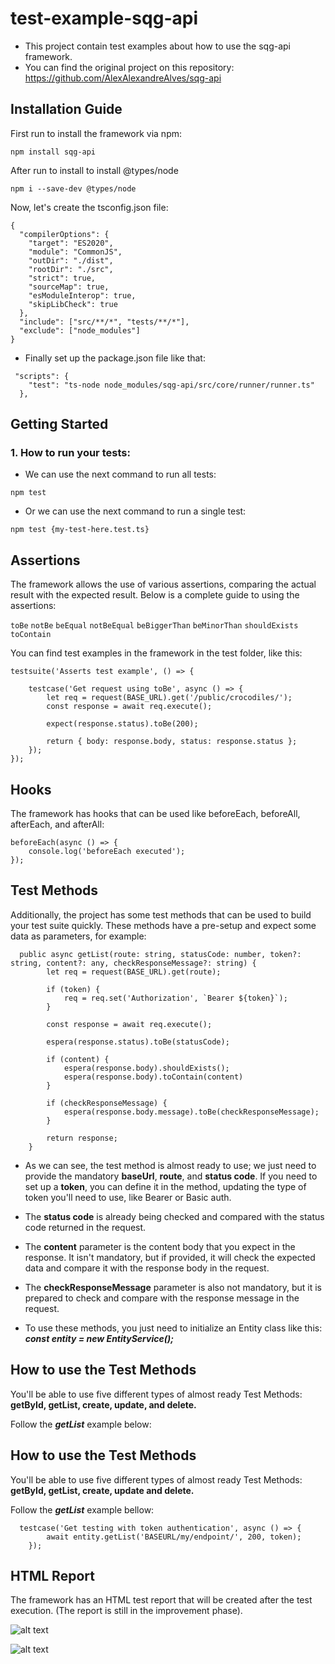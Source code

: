 # test-example-sqg-api

- This project contain test examples about how to use the sqg-api framework.
- You can find the original project on this repository: https://github.com/AlexAlexandreAlves/sqg-api

## Installation Guide
First run to install the framework via npm:

```
npm install sqg-api
```

After run to install to install @types/node
```
npm i --save-dev @types/node
```

Now, let's create the tsconfig.json file:
```
{
  "compilerOptions": {
    "target": "ES2020",
    "module": "CommonJS",
    "outDir": "./dist",
    "rootDir": "./src",
    "strict": true,
    "sourceMap": true,
    "esModuleInterop": true,
    "skipLibCheck": true
  },
  "include": ["src/**/*", "tests/**/*"],
  "exclude": ["node_modules"]
}
```

- Finally set up the package.json file like that:

```
 "scripts": {
    "test": "ts-node node_modules/sqg-api/src/core/runner/runner.ts"
  },
```

## Getting Started

### 1. How to run your tests:

- We can use the next command to run all tests:
   
```
npm test
```

- Or we can use the next command to run a single test:
```
npm test {my-test-here.test.ts}
```


## Assertions

The framework allows the use of various assertions, comparing the actual result with the expected result. Below is a complete guide to using the assertions:

```toBe``` 
```notBe```
```beEqual```
```notBeEqual```
```beBiggerThan```
```beMinorThan```
```shouldExists```
```toContain```

You can find test examples in the framework in the test folder, like this:

```
testsuite('Asserts test example', () => {

    testcase('Get request using toBe', async () => {
        let req = request(BASE_URL).get('/public/crocodiles/');
        const response = await req.execute();

        expect(response.status).toBe(200);

        return { body: response.body, status: response.status };
    });
});
```

## Hooks
The framework has hooks that can be used like beforeEach, beforeAll, afterEach, and afterAll:

```
beforeEach(async () => {
    console.log('beforeEach executed');
});

```
## Test Methods 

Additionally, the project has some test methods that can be used to build your test suite quickly. These methods have a pre-setup and expect some data as parameters, for example:

```
  public async getList(route: string, statusCode: number, token?: string, content?: any, checkResponseMessage?: string) {
        let req = request(BASE_URL).get(route);

        if (token) {
            req = req.set('Authorization', `Bearer ${token}`);
        }

        const response = await req.execute();

        espera(response.status).toBe(statusCode);

        if (content) {
            espera(response.body).shouldExists();
            espera(response.body).toContain(content)
        }

        if (checkResponseMessage) {
            espera(response.body.message).toBe(checkResponseMessage);
        }

        return response;
    }
```

- As we can see, the test method is almost ready to use; we just need to provide the mandatory **baseUrl**, **route**, and **status code**. If you need to set up a **token**, you can define it in the method, updating the type of token you'll need to use, like Bearer or Basic auth.
  
- The **status code** is already being checked and compared with the status code returned in the request.
  
- The **content** parameter is the content body that you expect in the response. It isn't mandatory, but if provided, it will check the expected data and compare it with the response body in the request.

- The **checkResponseMessage** parameter is also not mandatory, but it is prepared to check and compare with the response message in the request.
  
- To use these methods, you just need to initialize an Entity class like this: ***const entity = new EntityService();***

## How to use the Test Methods

You'll be able to use five different types of almost ready Test Methods: **getById, getList, create, update, and delete.**

Follow the ***getList*** example below:


## How to use the Test Methods

You'll be able to use five different types of almost ready Test Methods: **getById, getList, create, update and delete.**

Follow the ***getList*** example bellow:

```
  testcase('Get testing with token authentication', async () => {
        await entity.getList('BASEURL/my/endpoint/', 200, token);
    });
```

## HTML Report
The framework has an HTML test report that will be created after the test execution. (The report is still in the improvement phase).

![alt text](results.png)

![alt text](chart.png)

